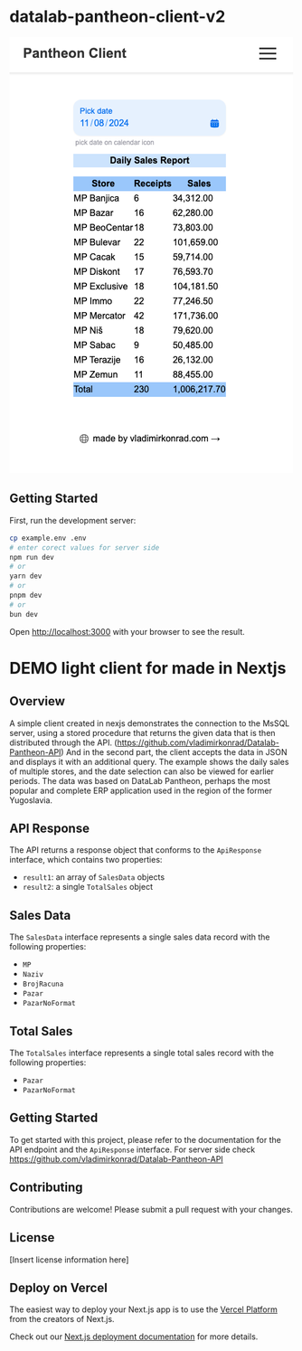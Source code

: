 
# datalab-pantheon-client-v2
![alt text](image.png)

## Getting Started

First, run the development server:

```bash
cp example.env .env
# enter corect values for server side
npm run dev
# or
yarn dev
# or
pnpm dev
# or
bun dev
```

Open [http://localhost:3000](http://localhost:3000) with your browser to see the result.

# DEMO light client for made in Nextjs 

## Overview

A simple client created in nexjs demonstrates the connection to the MsSQL server, using a stored procedure that returns the given data that is then distributed through the API. 
(https://github.com/vladimirkonrad/Datalab-Pantheon-API)
 And in the second part, the client accepts the data in JSON and displays it with an additional query.
The example shows the daily sales of multiple stores, and the date selection can also be viewed for earlier periods.
The data was based on DataLab Pantheon, perhaps the most popular and complete ERP application used in the region of the former Yugoslavia.

## API Response

The API returns a response object that conforms to the `ApiResponse` interface, which contains two properties:

* `result1`: an array of `SalesData` objects
* `result2`: a single `TotalSales` object

## Sales Data

The `SalesData` interface represents a single sales data record with the following properties:

* `MP`
* `Naziv`
* `BrojRacuna`
* `Pazar`
* `PazarNoFormat`

## Total Sales

The `TotalSales` interface represents a single total sales record with the following properties:

* `Pazar`
* `PazarNoFormat`

## Getting Started

To get started with this project, please refer to the documentation for the API endpoint and the `ApiResponse` interface.
For server side check https://github.com/vladimirkonrad/Datalab-Pantheon-API 

## Contributing

Contributions are welcome! Please submit a pull request with your changes.

## License

[Insert license information here]
## Deploy on Vercel

The easiest way to deploy your Next.js app is to use the [Vercel Platform](https://vercel.com/new?utm_medium=default-template&filter=next.js&utm_source=create-next-app&utm_campaign=create-next-app-readme) from the creators of Next.js.

Check out our [Next.js deployment documentation](https://nextjs.org/docs/app/building-your-application/deploying) for more details.

